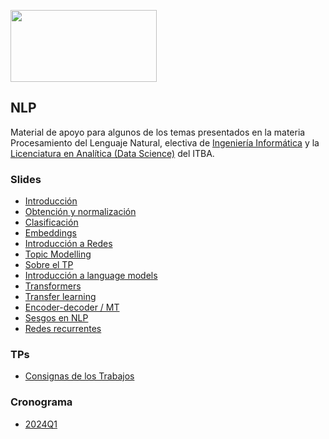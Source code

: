 <a href="url"><img src="https://www.itba.edu.ar/wp-content/uploads/2020/03/Marca-ITBA-Color-ALTA.png" height="115" width="234" ></a>

## NLP
Material de apoyo para algunos de los temas presentados en la materia Procesamiento del Lenguaje Natural, electiva de [Ingeniería Informática](https://www.itba.edu.ar/grado/ingenieria-informatica/) y la [Licenciatura en Analítica (Data Science)](https://www.itba.edu.ar/grado/analitica-empresarial-y-social) del ITBA.

### Slides
* [Introducción](https://drive.google.com/file/d/1uEXeTQf2-EJfsoZFMlckp1rwWoPX_Tot/view?usp=sharing)
* [Obtención y normalización](https://docs.google.com/presentation/d/1mTKNuLn3Yf15bXLGRJUcFliFTaAegrhQ1iRRQnnuhBc/edit?usp=sharing)
* [Clasificación](https://docs.google.com/presentation/d/1tqJ_LqQLmSWZFG1XCoSaZCCqHRNc4tfYvqRNvqPrsNY/edit?usp=sharing)
* [Embeddings](https://docs.google.com/presentation/d/1D3a6ElJh7dAM8yof6TBR0ydqpI7eQYKaf791aHolBRs/edit?usp=sharing)
* [Introducción a Redes](https://docs.google.com/presentation/d/1mlLOuUmNuMGRDf2r8QDFLxyAadfsfPdpFaA9lEcRCJ8/edit?usp=sharing)
* [Topic Modelling](https://docs.google.com/presentation/d/1r4fkHTYQouJbKXlfN43hoF3KLDRZymwu4lKn9Pi7-64/edit?usp=sharing)
* [Sobre el TP](https://drive.google.com/file/d/1bFH0hRDFckZl3nbGAkep1zVIi4ZtdIG-/view?usp=sharing)
* [Introducción a language models](https://drive.google.com/file/d/1fxaBttbVWgnkq5jdk0pFfETdm34m3FJw/view?usp=share_link)
* [Transformers](https://drive.google.com/file/d/1Rsm274uXXPksACOcHpMshiWM01guU44o/view?usp=sharing)
* [Transfer learning](https://drive.google.com/file/d/1BR1_0sVj1TEpgJ_RRq8_Ame0PE-lMlZ8/view?usp=sharing)
* [Encoder-decoder / MT](https://drive.google.com/file/d/1JwQQ0QHVhcT2rkysmNM4tj02VTyeWI22/view?usp=sharing)
* [Sesgos en NLP](https://drive.google.com/file/d/1CXiowF5pspKQXlP8DAHv0n52IbAovaKo/view?usp=sharing)
* [Redes recurrentes](https://drive.google.com/file/d/1S_rKUV8ZZl6M-El0GRs8INACvnT3G0QU/view?usp=share_link)

### TPs
* [Consignas de los Trabajos](https://docs.google.com/document/d/1RRTyaD52oTz0GVo9SycxHaN3HTMUpBDER5I8ZHkdGm8/edit?usp=sharing)

### Cronograma
* [2024Q1](https://docs.google.com/spreadsheets/d/1_ab-NuSTVmNkKnd01qKjZS2mzggQR5JibsICaVZkP74/edit?usp=drive_link)
